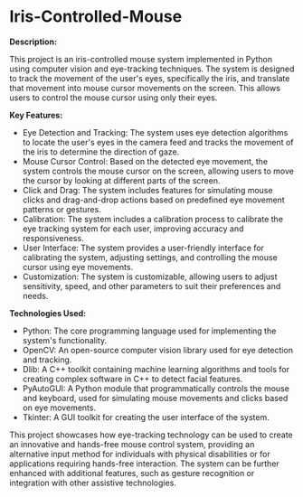 # Iris-Controlled-Mouse

**Description:**

This project is an iris-controlled mouse system implemented in Python using computer vision and eye-tracking techniques. The system is designed to track the movement of the user's eyes, specifically the iris, and translate that movement into mouse cursor movements on the screen. This allows users to control the mouse cursor using only their eyes.

**Key Features:**
- Eye Detection and Tracking: The system uses eye detection algorithms to locate the user's eyes in the camera feed and tracks the movement of the iris to determine the direction of gaze.
- Mouse Cursor Control: Based on the detected eye movement, the system controls the mouse cursor on the screen, allowing users to move the cursor by looking at different parts of the screen.
- Click and Drag: The system includes features for simulating mouse clicks and drag-and-drop actions based on predefined eye movement patterns or gestures.
- Calibration: The system includes a calibration process to calibrate the eye tracking system for each user, improving accuracy and responsiveness.
- User Interface: The system provides a user-friendly interface for calibrating the system, adjusting settings, and controlling the mouse cursor using eye movements.
- Customization: The system is customizable, allowing users to adjust sensitivity, speed, and other parameters to suit their preferences and needs.

**Technologies Used:**
- Python: The core programming language used for implementing the system's functionality.
- OpenCV: An open-source computer vision library used for eye detection and tracking.
- Dlib: A C++ toolkit containing machine learning algorithms and tools for creating complex software in C++ to detect facial features.
- PyAutoGUI: A Python module that programmatically controls the mouse and keyboard, used for simulating mouse movements and clicks based on eye movements.
- Tkinter: A GUI toolkit for creating the user interface of the system.

This project showcases how eye-tracking technology can be used to create an innovative and hands-free mouse control system, providing an alternative input method for individuals with physical disabilities or for applications requiring hands-free interaction. The system can be further enhanced with additional features, such as gesture recognition or integration with other assistive technologies.
